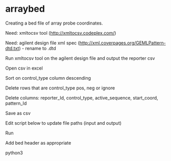 arraybed
========
Creating a bed file of array probe coordinates.

Need: xmltocsv tool (http://xmltocsv.codeplex.com/)

Need: agilent design file xml spec (http://xml.coverpages.org/GEMLPattern-dtd.txt) - rename to .dtd

Run xmltocsv tool on the agilent design file and output the reporter csv

Open csv in excel 

Sort on control_type column descending

Delete rows that are control_type pos, neg or ignore

Delete columns: reporter_Id, control_type, active_sequence, start_coord, pattern_Id

Save as csv

Edit script below to update file paths (input and output)

Run

Add bed header as appropriate



python3
